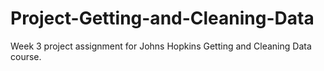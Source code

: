 # Project-Getting-and-Cleaning-Data
Week 3 project assignment for Johns Hopkins Getting and Cleaning Data course.

